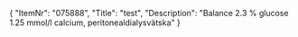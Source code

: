 {
  "ItemNr": "075888",
  "Title": "test",
  "Description": "Balance 2.3 % glucose 1.25 mmol/l calcium, peritonealdialysvätska"
}